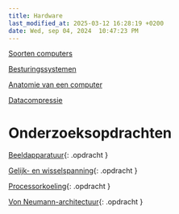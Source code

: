 ```yaml
---
title: Hardware
last_modified_at: 2025-03-12 16:28:19 +0200
date: Wed, sep 04, 2024  10:47:23 PM
---
```


[Soorten computers](soorten-computers)

[Besturingssystemen](Besturingssystemen)

[Anatomie van een computer](Anatomie-van-een-computer)

[Datacompressie](Datacompressie)

# Onderzoeksopdrachten

[Beeldapparatuur](zelfstandige-opdrachten/beeldapparatuur.docx){: .opdracht }

[Gelijk- en wisselspanning](zelfstandige-opdrachten/gelijkspanning-en-wisselspanning.docx){: .opdracht }

[Processorkoeling](zelfstandige-opdrachten/processorkoeling.docx){: .opdracht }

[Von Neumann-architectuur](zelfstandige-opdrachten/von-Neumann-architectuur.docx){: .opdracht }
